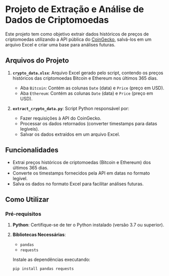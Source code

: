 # Projeto de Extração e Análise de Dados de Criptomoedas

Este projeto tem como objetivo extrair dados históricos de preços de criptomoedas utilizando a API pública do [CoinGecko](https://www.coingecko.com/pt/api), salvá-los em um arquivo Excel e criar uma base para análises futuras.

## Arquivos do Projeto

1. **`crypto_data.xlsx`**: Arquivo Excel gerado pelo script, contendo os preços históricos das criptomoedas Bitcoin e Ethereum nos últimos 365 dias.  
   - Aba `Bitcoin`: Contém as colunas `Date` (data) e `Price` (preço em USD).
   - Aba `Ethereum`: Contém as colunas `Date` (data) e `Price` (preço em USD).

2. **`extract_crypto_data.py`**: Script Python responsável por:
   - Fazer requisições à API do CoinGecko.
   - Processar os dados retornados (converter timestamps para datas legíveis).
   - Salvar os dados extraídos em um arquivo Excel.

## Funcionalidades

- Extrai preços históricos de criptomoedas (Bitcoin e Ethereum) dos últimos 365 dias.
- Converte os timestamps fornecidos pela API em datas no formato legível.
- Salva os dados no formato Excel para facilitar análises futuras.

## Como Utilizar

### Pré-requisitos

1. **Python**: Certifique-se de ter o Python instalado (versão 3.7 ou superior).
2. **Bibliotecas Necessárias**:
   - `pandas`
   - `requests`
   
   Instale as dependências executando:
   ```bash
   pip install pandas requests
